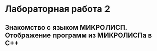 # Лабораторная работа 2 
## Знакомство с языком МИКРОЛИСП. Отображение программ из МИКРОЛИСПа в C++

